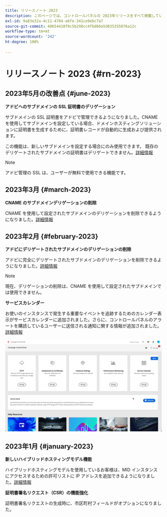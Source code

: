 ```yaml
---
title: リリースノート 2023
description: このページでは、コントロールパネルの 2023年リリースをすべて掲載しています。
exl-id: 9a83e32a-4c11-4784-a6fe-341ce9ebc7a7
source-git-commit: 40654418f0c5b298cc4fbd66a5d835355876a12c
workflow-type: tm+mt
source-wordcount: '242'
ht-degree: 100%

---
```


# リリースノート 2023 {#rn-2023}

## 2023年5月の改善点 {#june-2023}

**アドビへのサブドメインの SSL 証明書のデリゲーション**

サブドメインの SSL 証明書をアドビで管理できるようになりました。CNAME を使用してサブドメインを設定している場合、ドメインホスティングソリューションに証明書を生成するために、証明書レコードが自動的に生成および提供されます。

この機能は、新しいサブドメインを設定する場合にのみ使用できます。 既存のデリゲートされたサブドメインの証明書はデリゲートできません。[詳細情報](../subdomains-certificates/using/setting-up-new-subdomain.md)

>[!NOTE]
>
>アドビ管理の SSL は、ユーザーが無料で使用できる機能です。

## 2023年3月 {#march-2023}

**CNAME のサブドメインデリゲーションの削除**

CNAME を使用して設定されたサブドメインのデリゲーションを削除できるようになりました。[詳細情報](../subdomains-certificates/using/remove-delegated-subdomains.md)

## 2023年2月 {#february-2023}

**アドビにデリゲートされたサブドメインのデリゲーションの削除**

アドビに完全にデリゲートされたサブドメインのデリゲーションを削除できるようになりました。[詳細情報](../subdomains-certificates/using/remove-delegated-subdomains.md)

>[!NOTE]
>
>現在、デリゲーションの削除は、CNAME を使用して設定されたサブドメインでは使用できません。

**サービスカレンダー**

お使いのインスタンスで発生する重要なイベントを追跡するためのカレンダー表示がサービスカレンダーに追加されました。さらに、コントロールパネルのアラートを購読しているユーザーに送信される通知に関する情報が追加されました。[詳細情報](../service-events/service-events.md)

![](assets/do-not-localize/gif-calendar.gif)

## 2023年1月 {#january-2023}

**新しいハイブリッドホスティングモデル機能**

ハイブリッドホスティングモデルを使用しているお客様は、MID インスタンスにアクセスするための許可リストに IP アドレスを追加できるようになりました。[詳細情報](../instances-settings/using/ip-allow-listing-instance-access.md)

**証明書署名リクエスト（CSR）の機能強化**

証明書署名リクエストの生成時に、市区町村フィールドがオプションになりました。
